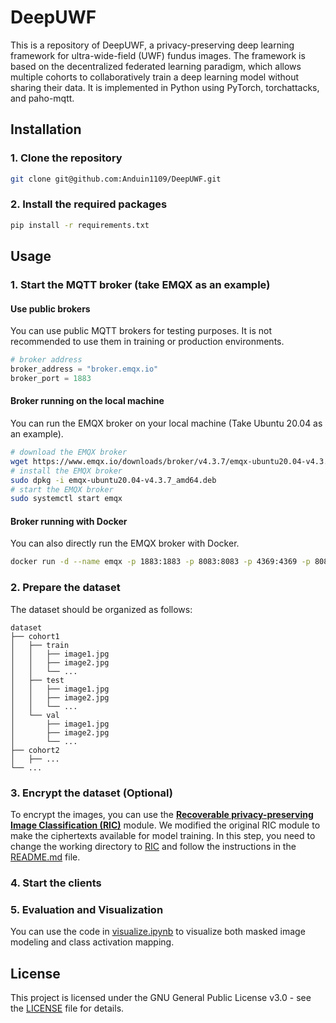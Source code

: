 # DeepUWF
This is a repository of DeepUWF, a privacy-preserving deep learning framework for ultra-wide-field (UWF) fundus images. 
The framework is based on the decentralized federated learning paradigm, which allows multiple cohorts to collaboratively train a deep learning model without sharing their data.
It is implemented in Python using PyTorch, torchattacks, and paho-mqtt.

## Installation
### 1. Clone the repository
```bash
git clone git@github.com:Anduin1109/DeepUWF.git
```
### 2. Install the required packages
```bash
pip install -r requirements.txt
```

## Usage
### 1. Start the MQTT broker (take EMQX as an example)
#### Use public brokers
You can use public MQTT brokers for testing purposes. 
It is not recommended to use them in training or production environments.
```python
# broker address
broker_address = "broker.emqx.io"
broker_port = 1883
```

#### Broker running on the local machine
You can run the EMQX broker on your local machine (Take Ubuntu 20.04 as an example).
```bash
# download the EMQX broker
wget https://www.emqx.io/downloads/broker/v4.3.7/emqx-ubuntu20.04-v4.3.7_amd64.deb
# install the EMQX broker
sudo dpkg -i emqx-ubuntu20.04-v4.3.7_amd64.deb
# start the EMQX broker
sudo systemctl start emqx
```

#### Broker running with Docker
You can also directly run the EMQX broker with Docker.
```bash
docker run -d --name emqx -p 1883:1883 -p 8083:8083 -p 4369:4369 -p 8084:8084 -p 8883:8883 -p 18083:18083 emqx/emqx
```
### 2. Prepare the dataset
The dataset should be organized as follows:
```
dataset
├── cohort1
│   ├── train
│   │   ├── image1.jpg
│   │   ├── image2.jpg
│   │   └── ...
│   ├── test
│   │   ├── image1.jpg
│   │   ├── image2.jpg
│   │   └── ...
│   └── val
│       ├── image1.jpg
│       ├── image2.jpg
│       └── ...
├── cohort2
│   ├── ...
└── ...
```
### 3. Encrypt the dataset (Optional)
To encrypt the images, you can use the [**Recoverable privacy-preserving Image Classification (RIC)**](https://dl.acm.org/doi/full/10.1145/3653676) module.
We modified the original RIC module to make the ciphertexts available for model training. In this step, you need to change the working directory to [RIC](RIC) and follow the instructions in the [README.md](RIC/README.md) file.

### 4. Start the clients

### 5. Evaluation and Visualization
You can use the code in [visualize.ipynb](visualize.ipynb) to visualize both masked image modeling and class activation mapping.

## License
This project is licensed under the GNU General Public License v3.0 - see the [LICENSE](LICENSE) file for details.